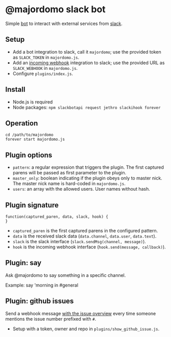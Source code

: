 # @majordomo slack bot

Simple [bot](https://api.slack.com/rtm) to interact with external services from [slack](http://slack.com/).

## Setup

* Add a bot integration to slack, call it `majordomo`; use the provided token as `SLACK_TOKEN` in `majordomo.js`.
* Add an [incoming webhook](https://api.slack.com/incoming-webhooks) integration to slack; use the provided URL as `SLACK_WEBHOOK` in `majordomo.js`.
* Configure `plugins/index.js`.

## Install

* Node.js is required
* Node packages: `npm slackbotapi request jethro slackihook forever`

## Operation

    cd /path/to/majordomo
    forever start majordomo.js

## Plugin options

* `pattern`: a regular expression that triggers the plugin. The first captured parens will be passed as first parameter to the plugin. 
* `master_only`: boolean indicating if the plugin obeys only to master nick. The master nick name is hard-coded in `majordomo.js`.
* `users`: an array with the allowed users. User names without hash.

## Plugin signature

    function(captured_paren, data, slack, hook) {
    }

* `captured_paren` is the first captured parens in the configured pattern.
* `data` is the received slack data (`data.channel`, `data.user`, `data.text`).
* `slack` is the slack interface (`slack.sendMsg(channel, message)`).
* `hook` is the incoming webhook interface (`hook.send(message, callback)`).

## Plugin: say

Ask @majordomo to say something in a specific channel.

Example: say 'morning in #general

## Plugin: github issues

Send a webhook message [with the issue overview](https://developer.github.com/v3/issues/#get-a-single-issue) every time someone mentions the issue number prefixed with `#`.

* Setup with a token, owner and repo in `plugins/show_github_issue.js`.


